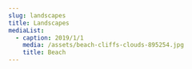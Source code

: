 ```yaml
---
slug: landscapes
title: Landscapes
mediaList:
  - caption: 2019/1/1
    media: /assets/beach-cliffs-clouds-895254.jpg
    title: Beach
---
```


